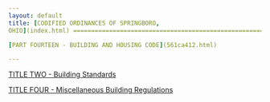 ```yaml
---
layout: default 
title: [CODIFIED ORDINANCES OF SPRINGBORO,
OHIO](index.html) =====================================================

[PART FOURTEEN - BUILDING AND HOUSING CODE](561ca412.html)

---
```


[TITLE TWO - Building Standards](5638a412.html)

[TITLE FOUR - Miscellaneous Building Regulations](5700a412.html)
